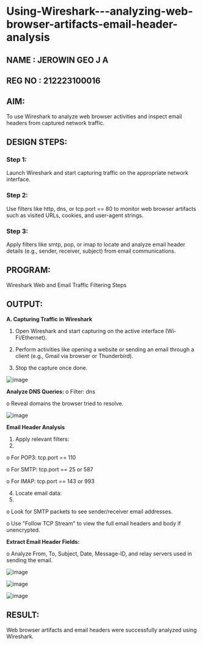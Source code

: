 # Using-Wireshark---analyzing-web-browser-artifacts-email-header-analysis

## NAME : JEROWIN GEO J A
## REG NO : 212223100016

## AIM:
To use Wireshark to analyze web browser activities and inspect email headers from captured network traffic.

## DESIGN STEPS:
### Step 1:
Launch Wireshark and start capturing traffic on the appropriate network interface.

### Step 2:
Use filters like http, dns, or tcp.port == 80 to monitor web browser artifacts such as visited URLs, cookies, and user-agent strings.

### Step 3:
Apply filters like smtp, pop, or imap to locate and analyze email header details (e.g., sender, receiver, subject) from email communications.

## PROGRAM:
Wireshark Web and Email Traffic Filtering Steps

## OUTPUT:
**A. Capturing Traffic in Wireshark**

1. Open Wireshark and start capturing on the active interface (Wi-
Fi/Ethernet).

2. Perform activities like opening a website or sending an email through a
client (e.g., Gmail via browser or Thunderbird).
3. Stop the capture once done.

![image](https://github.com/user-attachments/assets/b7794b57-dcaf-4a97-8e59-bfc191219b7d)

**Analyze DNS Queries:**
o Filter: dns

o Reveal domains the browser tried to resolve.

![image](https://github.com/user-attachments/assets/716aea1c-1cd2-4e0e-9521-e6c30671c3ec)

**Email Header Analysis**

1. Apply relevant filters:
2. 
o For POP3: tcp.port == 110

o For SMTP: tcp.port == 25 or 587

o For IMAP: tcp.port == 143 or 993

4. Locate email data:
5. 
o Look for SMTP packets to see sender/receiver email addresses.

o Use "Follow TCP Stream" to view the full email headers and body if unencrypted.

**Extract Email Header Fields:**

o Analyze From, To, Subject, Date, Message-ID, and relay servers used in sending the email.

![image](https://github.com/user-attachments/assets/7f6224ab-702d-419f-968e-9742719bccb7)

![image](https://github.com/user-attachments/assets/c465f1b7-1018-4c18-b187-c206b66ae73d)

![image](https://github.com/user-attachments/assets/e6eaf7d9-3ce1-4c50-a404-94e3181f7d33)

## RESULT:
Web browser artifacts and email headers were successfully analyzed using Wireshark.
